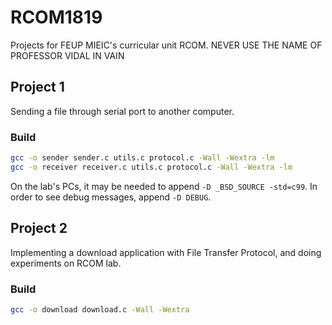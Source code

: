 # RCOM1819

Projects for FEUP MIEIC's curricular unit RCOM.
NEVER USE THE NAME OF PROFESSOR VIDAL IN VAIN

## Project 1

Sending a file through serial port to another computer.

### Build

```bash
gcc -o sender sender.c utils.c protocol.c -Wall -Wextra -lm
gcc -o receiver receiver.c utils.c protocol.c -Wall -Wextra -lm
```

On the lab's PCs, it may be needed to append `-D _BSD_SOURCE -std=c99`.
In order to see debug messages, append `-D DEBUG`.

## Project 2

Implementing a download application with File Transfer Protocol, and doing experiments
on RCOM lab.

### Build

```bash
gcc -o download download.c -Wall -Wextra
```
